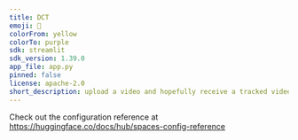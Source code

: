 ```yaml
---
title: DCT
emoji: 🏢
colorFrom: yellow
colorTo: purple
sdk: streamlit
sdk_version: 1.39.0
app_file: app.py
pinned: false
license: apache-2.0
short_description: upload a video and hopefully receive a tracked video
---
```


Check out the configuration reference at https://huggingface.co/docs/hub/spaces-config-reference

